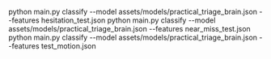 python main.py classify --model assets/models/practical_triage_brain.json --features hesitation_test.json
python main.py classify --model assets/models/practical_triage_brain.json --features near_miss_test.json
python main.py classify --model assets/models/practical_triage_brain.json --features test_motion.json